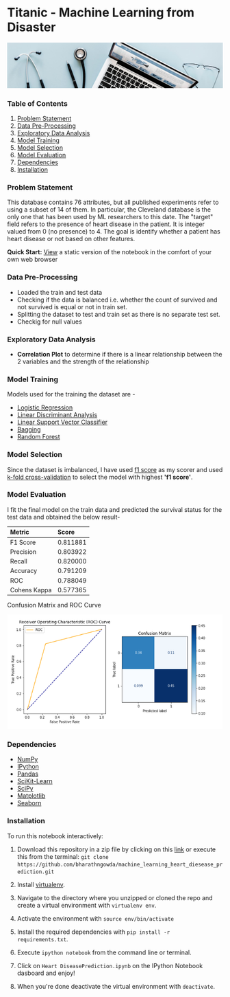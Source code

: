 
# Titanic - Machine Learning from Disaster

![App Screenshot](https://github.com/bharathngowda/machine_learning_heart_diesease_prediction/blob/main/dataset-cover.jpg)

### Table of Contents

1. [Problem Statement](#Problem-Statement)
2. [Data Pre-Processing](#Data-Pre-Processing)
3. [Exploratory Data Analysis](#Exploratory-Data-Analysis)
4. [Model Training](#Model-Building)
5. [Model Selection](#Model-Selection)
6. [Model Evaluation](#Model-Evaluation)
7. [Dependencies](#Dependencies)
8. [Installation](#Installation)

### Problem Statement

This database contains 76 attributes, but all published experiments refer to using a subset of 14 of them. In particular, the Cleveland database is the only one that has been used by ML researchers to
this date. The "target" field refers to the presence of heart disease in the patient. It is integer valued from 0 (no presence) to 4. The goal is identify whether a patient has heart disease or not based on other features.

**Quick Start:** [View](https://github.com/bharathngowda/machine_learning_heart_diesease_prediction/blob/main/Heart%20DiseasePrediction.ipynb) a static version of the notebook in the comfort of your own web browser

### Data Pre-Processing

- Loaded the train and test data
- Checking if the data is balanced i.e. whether the count of survived and not survived is equal or not in train set.
- Splitting the dataset to test and train set as there is no separate test set.
- Checkig for null values


### Exploratory Data Analysis

- **Correlation Plot** to determine if there is a linear relationship between the 2 variables and the strength of the relationship


### Model Training

Models used for the training the dataset are - 

- [Logistic Regression](https://scikit-learn.org/stable/modules/generated/sklearn.linear_model.LogisticRegression.html)
- [Linear Discriminant Analysis](https://scikit-learn.org/stable/modules/generated/sklearn.discriminant_analysis.LinearDiscriminantAnalysis.html)
- [Linear Support Vector Classifier](https://scikit-learn.org/stable/modules/generated/sklearn.svm.LinearSVC.html#sklearn.svm.LinearSVC)
- [Bagging](https://scikit-learn.org/stable/modules/generated/sklearn.ensemble.BaggingClassifier.html)
- [Random Forest](https://scikit-learn.org/stable/modules/generated/sklearn.ensemble.RandomForestClassifier.html)


### Model Selection

Since the dataset is imbalanced, I have used [f1 score](https://scikit-learn.org/stable/modules/generated/sklearn.metrics.f1_score.html) as my scorer and used [k-fold cross-validation](https://scikit-learn.org/stable/modules/generated/sklearn.model_selection.cross_val_score.html)
to select the model with highest **'f1 score'**.

### Model Evaluation

I fit the final model on the train data and predicted the survival status for the test data and obtained the below result-

| Metric        | Score    |
| :--------     | :------- |
| F1 Score	    |0.811881  |
| Precision	    |0.803922  |
| Recall	    |0.820000  |
| Accuracy	    |0.791209  |
| ROC	        |0.788049  |
| Cohens Kappa	|0.577365  |

Confusion Matrix and ROC Curve

![App Screenshot](https://github.com/bharathngowda/machine_learning_heart_diesease_prediction/blob/main/ROC%20%26%20CM.PNG)

### Dependencies
* [NumPy](http://www.numpy.org/)
* [IPython](http://ipython.org/)
* [Pandas](http://pandas.pydata.org/)
* [SciKit-Learn](http://scikit-learn.org/stable/)
* [SciPy](http://www.scipy.org/)
* [Matplotlib](http://matplotlib.org/)
* [Seaborn](https://seaborn.pydata.org/)

### Installation

To run this notebook interactively:

1. Download this repository in a zip file by clicking on this [link](https://github.com/bharathngowda/machine_learning_heart_diesease_prediction/archive/refs/heads/main.zip) or execute this from the terminal:
`git clone https://github.com/bharathngowda/machine_learning_heart_diesease_prediction.git`

2. Install [virtualenv](http://virtualenv.readthedocs.org/en/latest/installation.html).
3. Navigate to the directory where you unzipped or cloned the repo and create a virtual environment with `virtualenv env`.
4. Activate the environment with `source env/bin/activate`
5. Install the required dependencies with `pip install -r requirements.txt`.
6. Execute `ipython notebook` from the command line or terminal.
7. Click on `Heart DiseasePrediction.ipynb` on the IPython Notebook dasboard and enjoy!
8. When you're done deactivate the virtual environment with `deactivate`.
